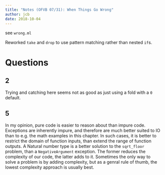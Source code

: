 ```yaml
---
title: "Notes (OFVB 07/31): When Things Go Wrong"
author: jcb
date: 2018-10-04
---
```


see  `wrong.ml`

Reworked `take` and `drop` to use pattern matching rather than nested `if`s.

# Questions

## 2

Trying and catching here seems not as good as just using a fold with a `0`
default.

## 5

In my opinion, pure code is easier to reason about than impure code. Exceptions
are inherently impure, and therefore are much better suited to IO than to e.g.
the math examples in this chapter. In such cases, it is better to restrict the
domain of function inputs, than extend the range of function outputs. A Natural
number type is a better solution to the `sqrt_floor` problem, than a
`NegativeArgument` exception. The former reduces the complexity of our code, the
latter adds to it. Sometimes the only way to solve a problem is by adding
complexity, but as a genral rule of thumb, the lowest complexity approach is
usually best.

